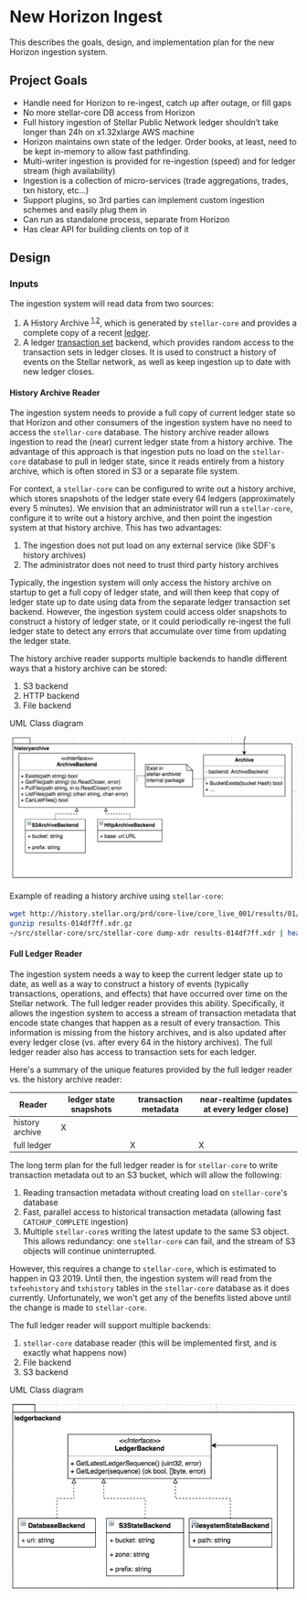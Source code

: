 # New Horizon Ingest

This describes the goals, design, and implementation plan for the new Horizon ingestion system.

## Project Goals

- Handle need for Horizon to re-ingest, catch up after outage, or fill gaps
- No more stellar-core DB access from Horizon
- Full history ingestion of Stellar Public Network ledger shouldn’t take longer than 24h on x1.32xlarge AWS machine
- Horizon maintains own state of the ledger. Order books, at least, need to be kept in-memory to allow fast pathfinding.
- Multi-writer ingestion is provided for re-ingestion (speed) and for ledger stream (high availability)
- Ingestion is a collection of micro-services (trade aggregations, trades, txn history, etc…)
- Support plugins, so 3rd parties can implement custom ingestion schemes and easily plug them in
- Can run as standalone process, separate from Horizon
- Has clear API for building clients on top of it

## Design

### Inputs

The ingestion system will read data from two sources:

1. A History Archive <sup>[1](https://www.stellar.org/developers/stellar-core/software/admin.html#history-archives),[2](https://github.com/stellar/stellar-core/blob/master/docs/history.md)</sup>, which is generated by `stellar-core` and provides a complete copy of a recent [ledger](https://www.stellar.org/developers/guides/concepts/ledger.html).
2. A ledger [transaction set](https://www.stellar.org/developers/guides/concepts/transactions.html#transaction-sets) backend, which provides random access to the transaction sets in ledger closes. It is used to construct a history of events on the Stellar network, as well as keep ingestion up to date with new ledger closes.

#### History Archive Reader

The ingestion system needs to provide a full copy of current ledger state so that Horizon and other consumers of the ingestion system have no need to access the `stellar-core` database. The history archive reader allows ingestion to read the (near) current ledger state from a history archive. The advantage of this approach is that ingestion puts no load on the `stellar-core` database to pull in ledger state, since it reads entirely from a history archive, which is often stored in S3 or a separate file system.

For context, a `stellar-core` can be configured to write out a history archive, which stores snapshots of the ledger state every 64 ledgers (approximately every 5 minutes). We envision that an administrator will run a `stellar-core`, configure it to write out a history archive, and then point the ingestion system at that history archive. This has two advantages:

1. The ingestion does not put load on any external service (like SDF's history archives)
2. The administrator does not need to trust third party history archives

Typically, the ingestion system will only access the history archive on startup to get a full copy of ledger state, and will then keep that copy of ledger state up to date using data from the separate ledger transaction set backend. However, the ingestion system could access older snapshots to construct a history of ledger state, or it could periodically re-ingest the full ledger state to detect any errors that accumulate over time from updating the ledger state.

The history archive reader supports multiple backends to handle different ways that a history archive can be stored:

1. S3 backend
2. HTTP backend
3. File backend

UML Class diagram

![History Archive Reader Class Diagram](images/historyarchive.png)

Example of reading a history archive using `stellar-core`:

```sh
wget http://history.stellar.org/prd/core-live/core_live_001/results/01/4d/f7/results-014df7ff.xdr.gz
gunzip results-014df7ff.xdr.gz
~/src/stellar-core/src/stellar-core dump-xdr results-014df7ff.xdr | head -n 40
```

#### Full Ledger Reader

The ingestion system needs a way to keep the current ledger state up to date, as well as a way to construct a history of events (typically transactions, operations, and effects) that have occurred over time on the Stellar network. The full ledger reader provides this ability. Specifically, it allows the ingestion system to access a stream of transaction metadata that encode state changes that happen as a result of every transaction. This information is missing from the history archives, and is also updated after every ledger close (vs. after every 64 in the history archives). The full ledger reader also has access to transaction sets for each ledger.

Here's a summary of the unique features provided by the full ledger reader vs. the history archive reader:

| Reader | ledger state snapshots | transaction metadata | near-realtime (updates at every ledger close) |
| --- | --- | --- | ---|
| history archive | X | | |
| full ledger | | X | X |

The long term plan for the full ledger reader is for `stellar-core` to write transaction metadata out to an S3 bucket, which will allow the following:

1. Reading transaction metadata without creating load on `stellar-core`'s database
2. Fast, parallel access to historical transaction metadata (allowing fast `CATCHUP_COMPLETE` ingestion)
3. Multiple `stellar-core`s writing the latest update to the same S3 object. This allows redundancy: one `stellar-core` can fail, and the stream of S3 objects will continue uninterrupted.

However, this requires a change to `stellar-core`, which is estimated to happen in Q3 2019. Until then, the ingestion system will read from the `txfeehistory` and `txhistory` tables in the `stellar-core` database as it does currently. Unfortunately, we won't get any of the benefits listed above until the change is made to `stellar-core`.

The full ledger reader will support multiple backends:

1. `stellar-core` database reader (this will be implemented first, and is exactly what happens now)
2. File backend
3. S3 backend

UML Class diagram

![Ledger Transaction-Set Reader Class Diagram](images/ledgerbackend.png)
